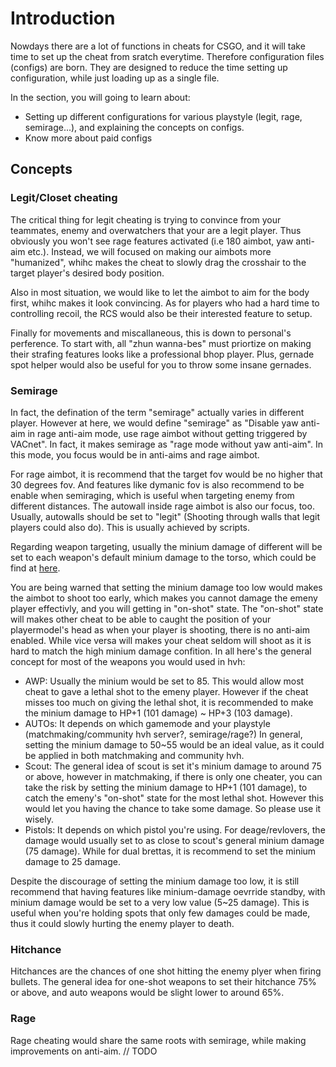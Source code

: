 # Introduction

Nowdays there are a lot of functions in cheats for CSGO, and it will take time to set up the cheat from sratch everytime. Therefore configuration files \(configs\) are born. They are designed to reduce the time setting up configuration, while just loading up as a single file.

In the section, you will going to learn about:

* Setting up different configurations for various playstyle (legit, rage, semirage...), and explaining the concepts on configs.
* Know more about paid configs

## Concepts

### Legit/Closet cheating

The critical thing for legit cheating is trying to convince from your teammates, enemy and overwatchers that your are a legit player. Thus obviously you won't see rage features activated (i.e 180 aimbot, yaw anti-aim etc.). Instead, we will focused on making our aimbots more "humanized", whihc makes the cheat to slowly drag the crosshair to the target player's desired body position.

Also in most situation, we would like to let the aimbot to aim for the body first, whihc makes it look convincing. As for players who had a hard time to controlling recoil, the RCS would also be their interested feature to setup.

Finally for movements and miscallaneous, this is down to personal's perference. To start with, all "zhun wanna-bes" must priortize on making their strafing features looks like a professional bhop player. Plus, gernade spot helper would also be useful for you to throw some insane gernades.

### Semirage

In fact, the defination of the term "semirage" actually varies in different player. However at here, we would define "semirage" as "Disable yaw anti-aim in rage anti-aim mode, use rage aimbot without getting triggered by VACnet". In fact, it makes semirage as "rage mode without yaw anti-aim". In this mode, you focus would be in anti-aims and rage aimbot.

For rage aimbot, it is recommend that the target fov would be no higher that 30 degrees fov. And features like dymanic fov is also recommend to be enable when semiraging, which is useful when targeting enemy from different distances. The autowall inside rage aimbot is also our focus, too.  Usually, autowalls should be set to "legit" (Shooting through walls that legit players could also do). This is usually achieved by scripts.

Regarding weapon targeting, usually the minium damage of different will be set to each weapon's default minium damage to the torso, which could be find at [here](https://csgo-stats.com/weapons).

You are being warned that setting the minium damage too low would makes the aimbot to shoot too early, which makes you cannot damage the emeny player effectivly, and you will getting in "on-shot" state. The "on-shot" state will makes other cheat to be able to caught the position of your playermodel's head as when your player is shooting, there is no anti-aim enabled. While vice versa will makes your cheat seldom will shoot as it is hard to match the high minium damage confition. In all here's the general concept for most of the weapons you would used in hvh:

* AWP: Usually the minium would be set to 85. This would allow most cheat to gave a lethal shot to the emeny player. However if the cheat misses too much on giving the lethal shot, it is recommended to make the minium damage to HP+1 (101 damage) ~ HP+3 (103 damage).
* AUTOs: It depends on which gamemode and your playstyle (matchmaking/community hvh server?, semirage/rage?) In general, setting the minium damage to 50~55 would be an ideal value, as it could be applied in both matchmaking and community hvh.
* Scout: The general idea of scout is set it's minium damage to around 75 or above, however in matchmaking, if there is only one cheater, you can take the risk by setting the minium damage to HP+1 (101 damage), to catch the emeny's "on-shot" state for the most lethal shot. However this would let you having the chance to take some damage. So please use it wisely.
* Pistols: It depends on which pistol you're using. For deage/revlovers, the damage would usually set to as close to scout's general minium damage (75 damage). While for dual brettas, it is recommend to set the minium damage to 25 damage.

Despite the discourage of setting the minium damage too low, it is still recommend that having features like minium-damage oevrride standby, with minium damage would be set to a very low value (5~25 damage). This is useful  when you're holding spots that only few damages could be made, thus it could slowly hurting the enemy player to death.

### Hitchance

Hitchances are the chances of one shot hitting the enemy plyer when firing bullets. The general idea for one-shot weapons to set their hitchance 75% or above, and auto weapons would be slight lower to around 65%.

### Rage

Rage cheating would share the same roots with semirage, while making improvements on anti-aim. // TODO